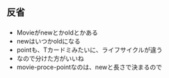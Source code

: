 ## 反省
### 
- Movieがnewとかoldとかある
- newはいつかoldになる
- pointも、Tカードミみたいに、ライフサイクルが違う
- なので分けた方がいいね
- movie-proce-pointなのは、newと長さで決まるので
